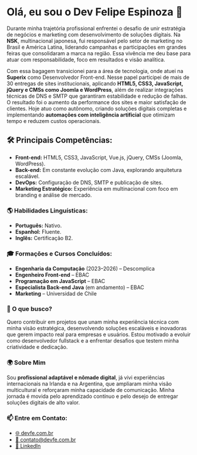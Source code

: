 <h1>
    Olá, eu sou o Dev Felipe Espinoza 👋
</h1>

<p>
    Durante minha trajetória profissional enfrentei o desafio de unir estratégia de negócios e marketing com desenvolvimento de soluções digitais. Na <strong>NSK</strong>, multinacional japonesa, fui responsável pelo setor de marketing no Brasil e América Latina, liderando campanhas e participações em grandes feiras que consolidaram a marca na região. Essa vivência me deu base para atuar com responsabilidade, foco em resultados e visão analítica.  
</p>

<p>
    Com essa bagagem transicionei para a área de tecnologia, onde atuei na <strong>Superix</strong> como Desenvolvedor Front-end. Nesse papel participei de mais de 30 entregas de sites institucionais, aplicando <strong>HTML5, CSS3, JavaScript, jQuery e CMSs como Joomla e WordPress</strong>, além de realizar integrações técnicas de DNS e SMTP que garantiram estabilidade e redução de falhas. O resultado foi o aumento da performance dos sites e maior satisfação de clientes. Hoje atuo como autônomo, criando soluções digitais completas e implementando <strong>automações com inteligência artificial</strong> que otimizam tempo e reduzem custos operacionais.  
</p>

<h2>🛠️ Principais Competências:</h2>
<ul>
    <li><strong>Front-end:</strong> HTML5, CSS3, JavaScript, Vue.js, jQuery, CMSs (Joomla, WordPress).</li>
    <li><strong>Back-end:</strong> Em constante evolução com Java, explorando arquitetura escalável.</li>
    <li><strong>DevOps:</strong> Configuração de DNS, SMTP e publicação de sites.</li>
    <li><strong>Marketing Estratégico:</strong> Experiência em multinacional com foco em branding e análise de mercado.</li>
</ul>

<h3>🌎 Habilidades Linguísticas:</h3>
<ul>
    <li><strong>Português:</strong> Nativo.</li>
    <li><strong>Espanhol:</strong> Fluente.</li>
    <li><strong>Inglês:</strong> Certificação B2.</li>
</ul>

<h3>🎓 Formações e Cursos Concluídos:</h3>
<ul>
    <li><strong>Engenharia da Computação</strong> (2023–2026) – Descomplica</li>
    <li><strong>Engenheiro Front-end</strong> – EBAC</li>
    <li><strong>Programação em JavaScript</strong> – EBAC</li>
    <li><strong>Especialista Back-end Java</strong> (em andamento) – EBAC</li>
    <li><strong>Marketing</strong> – Universidad de Chile</li>
</ul>

<h3>🚀 O que busco?</h3>
<p>
    Quero contribuir em projetos que unam minha experiência técnica com minha visão estratégica, desenvolvendo soluções escaláveis e inovadoras que gerem impacto real para empresas e usuários. Estou motivado a evoluir como desenvolvedor fullstack e a enfrentar desafios que testem minha criatividade e dedicação.
</p>

<h3>🌍 Sobre Mim</h3>
<p>
    Sou <strong>profissional adaptável e nômade digital</strong>, já vivi experiências internacionais na Irlanda e na Argentina, que ampliaram minha visão multicultural e reforçaram minha capacidade de comunicação. Minha jornada é movida pelo aprendizado contínuo e pelo desejo de entregar soluções digitais de alto valor.
</p>

<h3>📫 Entre em Contato:</h3>
<ul>
    <li>
        <a href="https://www.devfe.com.br" target="_blank" rel="noopener noreferrer">
            🌐 devfe.com.br
        </a>
    </li>
    <li>
        <a href="mailto:contato@devfe.com.br?subject=CONTATO%20VIA%20GITHUB" target="_blank" rel="noopener noreferrer">
            📧 contato@devfe.com.br
        </a>
    </li>
    <li>
        <a href="https://www.linkedin.com/in/fde95" target="_blank" rel="noopener noreferrer">
            💼 LinkedIn
        </a>
    </li>
</ul>
